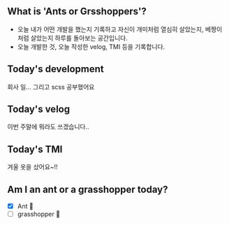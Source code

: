 ## What is 'Ants or Grsshoppers'?

- 오늘 내가 어떤 개발을 했는지 기록하고 자신이 개미처럼 열심히 살았는지, 베짱이처럼 살았는지 하루를 돌아보는 공간입니다.
- 오늘 개발한 것, 오늘 작성한 velog, TMI 등을 기록합니다.
  <br>

## Today's development

회사 일... 그리고 scss 공부했어요

## Today's velog

이번 주말에 뭐라도 쓰겠습니다..

## Today's TMI

겨울 옷을 샀어요~!!

## Am I an ant or a grasshopper today?

- [x] Ant 🐜
- [ ] grasshopper 🦗
